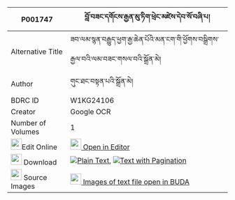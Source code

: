 |P001747|བློ་བཟང་དགོངས་རྒྱན་མུ་ཏིག་ཕྲེང་མཛེས་དེབ་སོ་བཞི་པ། 
| --- | --- 
|Alternative Title |ཟབ་ལམ་སྙན་བརྒྱུད་ཕྱག་རྒྱ་ཆེན་པོའི་མན་ངག་གི་ཕྱོགས་བསྒྲིགས་རྒྱལ་བའི་ལམ་བཟང་གསལ་བའི་སྒྲོན་མེ།
|Author| གུང་ཐང་བསྟན་པའི་སྒྲོན་མེ།
|BDRC ID | W1KG24106
|Creator | Google OCR
|Number of Volumes| 1
|<img width="25" src="https://img.icons8.com/color/25/000000/edit-property.png">Edit Online| [<img width="25" src="https://avatars.githubusercontent.com/u/45091458?s=200&v=4"> Open in Editor](http://editor.openpecha.org/P001747)
|<img width="25" src="https://img.icons8.com/fluent/48/000000/download-2.png"/>  Download | [![](https://img.icons8.com/color/20/000000/txt.png)Plain Text](https://github.com/Openpecha/P001747/releases/download/v1/lozang_gong_gyen_mutik_treng_d_plain_P001747.zip), [![](https://img.icons8.com/color/20/000000/txt.png)Text with Pagination](https://github.com/Openpecha/P001747/releases/download/v1/lozang_gong_gyen_mutik_treng_d_pages_P001747.zip)
|<img width="25" src="https://img.icons8.com/plasticine/100/000000/pictures-folder.png"/>  Source Images | [<img width="25" src="https://library.bdrc.io/icons/BUDA-small.svg"> Images of text file open in BUDA](https://library.bdrc.io/show/bdr:W1KG24106)
